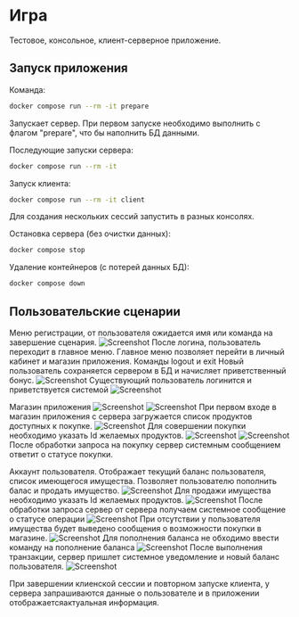 # Игра

Тестовое, консольное, клиент-серверное приложение.

## Запуск приложения
Команда:
```bash
docker compose run --rm -it prepare
```
Запускает сервер. При первом запуске необходимо выполнить с флагом "prepare", что бы наполнить БД данными.

Последующие запуски сервера:
```bash
docker compose run --rm -it
```
Запуск клиента:
```bash
docker compose run --rm -it client
```
Для создания нескольких сессий запустить в разных консолях.

Остановка сервера (без очистки данных):
```bash
docker compose stop
```
Удаление контейнеров (с потерей данных БД):
```bash
docker compose down
```

## Пользовательские сценарии
Меню регистрации, от пользователя ожидается имя или команда на завершение сценария.
![Screenshot](user_cases/login.png)
После логина, пользователь переходит в главное меню. 
Главное меню позволяет перейти в личный кабинет и магазин приложения. Команды logout и exit
Новый пользователь сохраняется сервером в БД и начисляет приветственный бонус. 
![Screenshot](user_cases/main_menu_new_user.png)
Существующий пользователь логинится и приветствуется системой
![Screenshot](user_cases/main_menu_logi_user.png)

Магазин приложения
![Screenshot](user_cases/app_store_start.png)
![Screenshot](user_cases/app_store_end.png)
При первом входе в магазин приложения с сервера загружается список продуктов доступных к покупке.
![Screenshot](user_cases/store_purchase.png)
Для совершении покупки необходимо указать Id желаемых продуктов.
![Screenshot](user_cases/store_purchase_failed.png)
![Screenshot](user_cases/store_purchase_succeeded.png)
После обработки запроса на покупку сервер системным сообщением ответит о статусе покупки.

Аккаунт пользователя.
Отображает текущий баланс пользователя, список имеющегося имущества.
Позволяет пользователю пополнить балас и продать имущество.
![Screenshot](user_cases/account_wiht_items.png)
Для продажи имущества необходимо указать Id желаемых продуктов.
![Screenshot](user_cases/account_sale_items.png)
После обработки запроса сервер от сервера получаем системное сообщение о статусе операции
![Screenshot](user_cases/store_purchase_succeeded.png)
При отсутствии у пользователя имущества будет выведено сообщения о возможности покупки в магазине.
![Screenshot](user_cases/account_without_items_and_after_sale.png)
Для пополнения баланса не обходимо ввести команду на пополнение баланса
![Screenshot](user_cases/account_top_up.png)
После выполнения транзакции, сервер пришлет системное уведомление и новый баланс пользователя. 
![Screenshot](user_cases/account_top_up_succeeded.png)

При завершении клиенской сессии и повторном запуске клиента, у сервера запрашиваются данные о пользователе 
и в приложении отображаетсяактуальная информация. 







